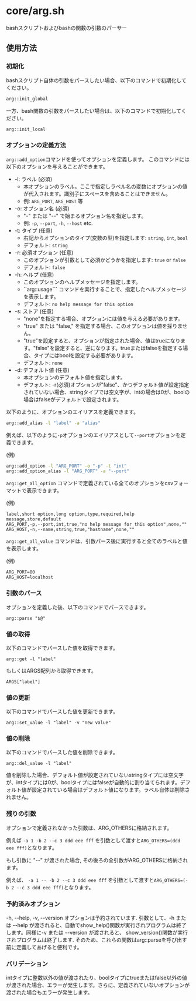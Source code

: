 # core/arg.sh

bashスクリプトおよびbashの関数の引数のパーサー

## 使用方法

### 初期化

bashスクリプト自体の引数をパースしたい場合、以下のコマンドで初期化してください。

```bash
arg::init_global
```

一方、bash関数の引数をパースしたい場合は、以下のコマンドで初期化してください。

```bash
arg::init_local
```

### オプションの定義方法

``arg::add_option``コマンドを使ってオプションを定義します。
このコマンドには以下のオプションを与えることができます。

* -l: ラベル (必須)
  * 本オプションのラベル。ここで指定しラベル名の変数にオプションの値が代入されます。識別子にスペースを含めることはできません。
  * 例: ``ARG_PORT``, ``ARG_HOST`` 等
* -o: オプション名 (必須)
  * "-" または "--" で始まるオプション名を指定します。
  * 例: ``-p``, ``--port``, ``-h``, ``--host`` etc.
* -t: タイプ (任意)
  * 右記からオプションのタイプ(変数の型)を指定します: ``string``, ``int``, ``bool``
  * デフォルト: ``string``
* -r: 必須オプション (任意)
  * このオプションが引数として必須かどうかを指定します: ``true`` or ``false``
  * デフォルト: ``false``
* -h: ヘルプ (任意)
  * このオプションのヘルプメッセージを指定します。
  * ``arg::usage``` コマンドを実行することで、指定したヘルプメッセージを表示します。
  * デフォルト: ``no help message for this option``
* -s: ストア (任意)
  * "none"を指定する場合、オプションには値を与える必要があります。
  * "true" または "false," を指定する場合、このオプションは値を採りません。
  * "true"を設定すると、オプションが指定された場合、値はtrueになります。"false"を設定すると、逆になります。trueまたはfalseを指定する場合、タイプにはboolを設定する必要があります。
  * デフォルト: ``none``
* -d: デフォルト値 (任意)
  * 本オプションのデフォルト値を指定します。
  * デフォルト: -r(必須)オプションが"false"、かつデフォルト値が設定指定されていない場合、stringタイプでは空文字が、intの場合は0が、boolの場合はfalseがデフォルトで設定されます。

以下のように、オプションのエイリアスを定義できます。

```bash
arg::add_alias -l "label" -a "alias"
```

例えば、以下のように``-p``オプションのエイリアスとして``--port``オプションを定義できます。

(例)
```bash
arg::add_option -l "ARG_PORT" -o "-p" -t "int"
arg::add_option_alias -l "ARG_PORT" -a "--port"
```

``arg::get_all_option`` コマンドで定義されている全てのオプションをcsvフォーマットで表示できます。

(例)
```
label,short option,long option,type,required,help message,store,default
ARG_PORT,-p,--port,int,true,"no help message for this option",none,""
ARG_HOST,-n,--name,string,true,"hostname",none,""
```

``arg::get_all_value`` コマンドは、引数パース後に実行すると全てのラベルと値を表示します。

(例)
```
ARG_PORT=80
ARG_HOST=localhost
```

### 引数のパース

オプションを定義した後、以下のコマンドでパースできます。

```
arg::parse "$@"
```

### 値の取得

以下のコマンドでパースした値を取得できます。

```
arg::get -l "label"
```

もしくはARGS配列から取得できます。

```
ARGS["label"]
```

### 値の更新

以下のコマンドでパースした値を更新できます。

```
arg::set_value -l "label" -v "new value"
```

### 値の削除

以下のコマンドでパースした値を削除できます。

```
arg::del_value -l "label"
```

値を削除した場合、デフォルト値が設定されていないstringタイプには空文字が、intタイプには0が、boolタイプにはfalseが自動的に割り当てられます。デフォルト値が設定されている場合はデフォルト値になります。ラベル自体は削除されません。

### 残りの引数

オプションで定義されなかった引数は、ARG_OTHERSに格納されます。

例えば ``-a 1 -b 2 --c 3 ddd eee fff`` を引数として渡すと``ARG_OTHERS=(ddd eee fff)``となります。

もし引数に "--" が渡された場合, その後ろの全引数がARG_OTHERSに格納されます。

例えば、 ``-a 1 -- -b 2 --c 3 ddd eee fff`` を引数として渡すと``ARG_OTHERS=(-b 2 --c 3 ddd eee fff)``となります。

### 予約済みオプション

-h, --help, -v, --version オプションは予約されています. 引数として、-h または --help が渡されると、自動でshow_help()関数が実行されプログラムは終了します。同様に-v または --version が渡されると、 show_version()関数が実行されプログラムは終了します. そのため、これらの関数はarg::parseを呼び出す前に定義してあげると便利です。

### バリデーション

intタイプに整数以外の値が渡されたり、boolタイプにtrueまたはfalse以外の値が渡された場合、エラーが発生します。さらに、定義されていないオプションが渡された場合もエラーが発生します。
